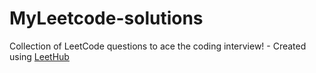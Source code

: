 # MyLeetcode-solutions
Collection of LeetCode questions to ace the coding interview! - Created using [LeetHub](https://github.com/QasimWani/LeetHub)

